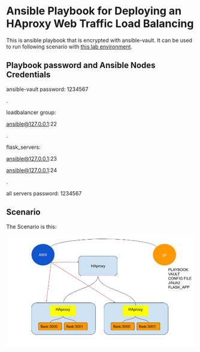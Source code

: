 # Ansible Playbook for Deploying an HAproxy Web Traffic Load Balancing
This is ansible playbook that is encrypted with ansible-vault. It can be used to run following scenario with [this lab environment](https://github.com/amirhne/flask-haproxy-scenario-lab).

## Playbook password and Ansible Nodes Credentials
ansible-vault password: 1234567

.

loadbalancer group:

ansible@127.0.0.1:22

.

flask_servers:

ansible@127.0.0.1:23

ansible@127.0.0.1:24

.

all servers password: 1234567

## Scenario
The Scenario is this:

![Scenario Pic](https://github.com/amirhne/flask-haproxy-scenario-playbook/blob/master/scenario.jpg)
